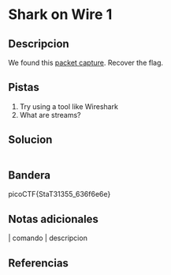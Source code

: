 
# Shark on Wire 1

## Descripcion

We found this [packet capture](https://jupiter.challenges.picoctf.org/static/483e50268fe7e015c49caf51a69063d0/capture.pcap). Recover the flag.

## Pistas

1. Try using a tool like Wireshark
2. What are streams?

## Solucion

```bash()
```

## Bandera

picoCTF{StaT31355_636f6e6e}

## Notas adicionales

| comando | descripcion

## Referencias
